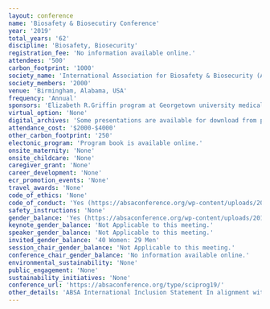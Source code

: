 ```yaml
---
layout: conference 
name: 'Biosafety & Biosecutiry Conference'
year: '2019'
total_years: '62'
discipline: 'Biosafety, Biosecurity'
registration_fee: 'No information available online.'
attendees: '500'
carbon_footprint: '1000'
society_name: 'International Association for Biosafety & Biosecurity (ABSA)'
society_members: '2000'
venue: 'Birmingham, Alabama, USA'
frequency: 'Annual'
sponsors: 'Elizabeth R.Griffin program at Georgetown university medical center'
virtual_option: 'None'
digital_archives: 'Some presentations are available for download from previous years.'
attendance_cost: '$2000-$4000'
other_carbon_footprint: '250'
electonic_program: 'Program book is available online.'
onsite_maternity: 'None'
onsite_childcare: 'None'
caregiver_grant: 'None'
career_development: 'None'
ecr_promotion_events: 'None'
travel_awards: 'None'
code_of_ethics: 'None'
code_of_conduct: 'Yes (https://absaconference.org/wp-content/uploads/2019/03/ABSA2019_Statements-inclusion-and-code-conduct.pdf)'
safety_instructions: 'None'
gender_balance: 'Yes (https://absaconference.org/wp-content/uploads/2019/03/ABSA2019_Statements-inclusion-and-code-conduct.pdf)'
keynote_gender_balance: 'Not Applicable to this meeting.'
speaker_gender_balance: 'Not Applicable to this meeting.'
invited_gender_balance: '40 Women: 29 Men'
session_chair_gender_balance: 'Not Applicable to this meeting.'
conference_chair_gender_balance: 'No information available online.'
environmental_sustainability: 'None'
public_engagement: 'None'
sustainability_initiatives: 'None'
conference_url: 'https://absaconference.org/type/sciprog19/'
other_details: 'ABSA International Inclusion Statement In alignment with our core organizational values, ABSA International (ABSA) encourages positive connections between biosafety professionals, scientists, governmental/nongovernmental organizations, and the public. It is our organization’s policy to administer all activities without discrimination on the basis of age, gender, race, religion, sexual orientation, national origin, disability, marital/familial status, and veteran status. These practices extend to all aspects of ABSA’s activities and to all roles within the association (e.g., member, ambassador, employee, mentor, sponsor, and vendor). '
---
```


